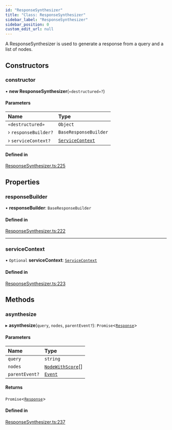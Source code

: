 ```yaml
---
id: "ResponseSynthesizer"
title: "Class: ResponseSynthesizer"
sidebar_label: "ResponseSynthesizer"
sidebar_position: 0
custom_edit_url: null
---
```


A ResponseSynthesizer is used to generate a response from a query and a list of nodes.

## Constructors

### constructor

• **new ResponseSynthesizer**(`«destructured»?`)

#### Parameters

| Name | Type |
| :------ | :------ |
| `«destructured»` | `Object` |
| › `responseBuilder?` | `BaseResponseBuilder` |
| › `serviceContext?` | [`ServiceContext`](../interfaces/ServiceContext.md) |

#### Defined in

[ResponseSynthesizer.ts:225](https://github.com/run-llama/LlamaIndexTS/blob/e108757/packages/core/src/ResponseSynthesizer.ts#L225)

## Properties

### responseBuilder

• **responseBuilder**: `BaseResponseBuilder`

#### Defined in

[ResponseSynthesizer.ts:222](https://github.com/run-llama/LlamaIndexTS/blob/e108757/packages/core/src/ResponseSynthesizer.ts#L222)

___

### serviceContext

• `Optional` **serviceContext**: [`ServiceContext`](../interfaces/ServiceContext.md)

#### Defined in

[ResponseSynthesizer.ts:223](https://github.com/run-llama/LlamaIndexTS/blob/e108757/packages/core/src/ResponseSynthesizer.ts#L223)

## Methods

### asynthesize

▸ **asynthesize**(`query`, `nodes`, `parentEvent?`): `Promise`<[`Response`](Response.md)\>

#### Parameters

| Name | Type |
| :------ | :------ |
| `query` | `string` |
| `nodes` | [`NodeWithScore`](../interfaces/NodeWithScore.md)[] |
| `parentEvent?` | [`Event`](../interfaces/Event.md) |

#### Returns

`Promise`<[`Response`](Response.md)\>

#### Defined in

[ResponseSynthesizer.ts:237](https://github.com/run-llama/LlamaIndexTS/blob/e108757/packages/core/src/ResponseSynthesizer.ts#L237)
